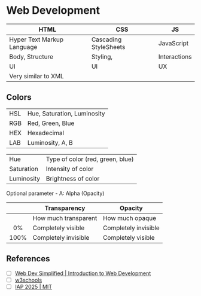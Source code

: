 # Web Development

| HTML                       | CSS                   | JS           |
| -------------------------- | --------------------- | ------------ |
| Hyper Text Markup Language | Cascading StyleSheets | JavaScript   |
| Body, Structure            | Styling,              | Interactions |
| UI                         | UI                    | UX           |
| Very similar to XML        |                       |              |

## Colors

|      |                             |
| ---- | --------------------------- |
| HSL  | Hue, Saturation, Luminosity |
| RGB  | Red, Green, Blue            |
| HEX  | Hexadecimal                 |
| LAB  | Luminosity, A, B            |

|            |                                  |
| ---------- | -------------------------------- |
| Hue        | Type of color (red, green, blue) |
| Saturation | Intensity of color               |
| Luminosity | Brightness of color              |

Optional parameter - A: Alpha (Opacity)

|      | Transparency         | Opacity              |
| :--: | -------------------- | -------------------- |
|      | How much transparent | How much opaque      |
|  0%  | Completely visible   | Completely invisible |
| 100% | Completely invisible | Completely visible   |

## References

- [ ] [Web Dev Simplified | Introduction to Web Development](https://www.youtube.com/playlist?list=PLZlA0Gpn_vH-cEDOofOujFIknfZZpIk3a)
- [ ] [w3schools](https://www.w3schools.com/)
- [ ] [IAP 2025 | MIT](https://www.youtube.com/playlist?list=PLVAxjdyIU8_w2dywNhJQfmXkr527COLYo)